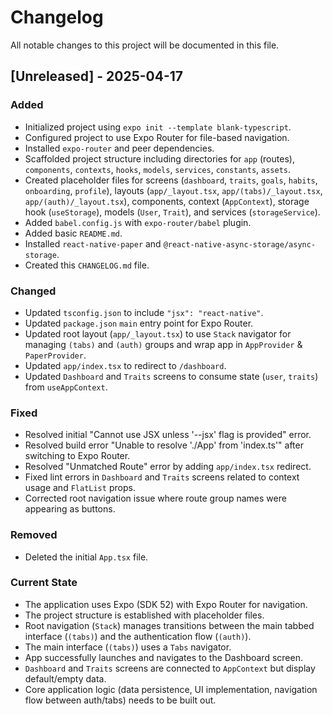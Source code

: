 # Changelog

All notable changes to this project will be documented in this file.

## [Unreleased] - 2025-04-17

### Added
- Initialized project using `expo init --template blank-typescript`.
- Configured project to use Expo Router for file-based navigation.
- Installed `expo-router` and peer dependencies.
- Scaffolded project structure including directories for `app` (routes), `components`, `contexts`, `hooks`, `models`, `services`, `constants`, `assets`.
- Created placeholder files for screens (`dashboard`, `traits`, `goals`, `habits`, `onboarding`, `profile`), layouts (`app/_layout.tsx`, `app/(tabs)/_layout.tsx`, `app/(auth)/_layout.tsx`), components, context (`AppContext`), storage hook (`useStorage`), models (`User`, `Trait`), and services (`storageService`).
- Added `babel.config.js` with `expo-router/babel` plugin.
- Added basic `README.md`.
- Installed `react-native-paper` and `@react-native-async-storage/async-storage`.
- Created this `CHANGELOG.md` file.

### Changed
- Updated `tsconfig.json` to include `"jsx": "react-native"`.
- Updated `package.json` `main` entry point for Expo Router.
- Updated root layout (`app/_layout.tsx`) to use `Stack` navigator for managing `(tabs)` and `(auth)` groups and wrap app in `AppProvider` & `PaperProvider`.
- Updated `app/index.tsx` to redirect to `/dashboard`.
- Updated `Dashboard` and `Traits` screens to consume state (`user`, `traits`) from `useAppContext`.

### Fixed
- Resolved initial "Cannot use JSX unless '--jsx' flag is provided" error.
- Resolved build error "Unable to resolve './App' from 'index.ts'" after switching to Expo Router.
- Resolved "Unmatched Route" error by adding `app/index.tsx` redirect.
- Fixed lint errors in `Dashboard` and `Traits` screens related to context usage and `FlatList` props.
- Corrected root navigation issue where route group names were appearing as buttons.

### Removed
- Deleted the initial `App.tsx` file.

### Current State
- The application uses Expo (SDK 52) with Expo Router for navigation.
- The project structure is established with placeholder files.
- Root navigation (`Stack`) manages transitions between the main tabbed interface (`(tabs)`) and the authentication flow (`(auth)`).
- The main interface (`(tabs)`) uses a `Tabs` navigator.
- App successfully launches and navigates to the Dashboard screen.
- `Dashboard` and `Traits` screens are connected to `AppContext` but display default/empty data.
- Core application logic (data persistence, UI implementation, navigation flow between auth/tabs) needs to be built out.
